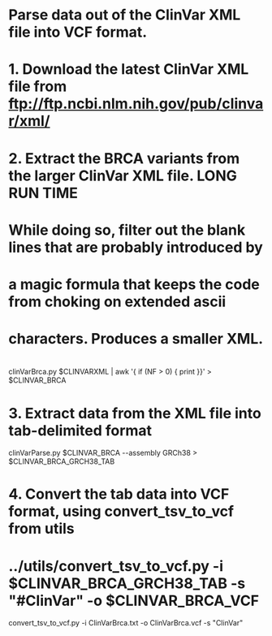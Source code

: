 #
# Parse data out of the ClinVar XML file into VCF format.
# 
# 1. Download the latest ClinVar XML file from ftp://ftp.ncbi.nlm.nih.gov/pub/clinvar/xml/
# 
# 2. Extract the BRCA variants from the larger ClinVar XML file.  LONG RUN TIME
# While doing so, filter out the blank lines that are probably introduced by
# a magic formula that keeps the code from choking on extended ascii 
# characters.  Produces a smaller XML.
#
clinVarBrca.py $CLINVARXML | awk '{ if (NF > 0) { print }}' > $CLINVAR_BRCA

#
# 3. Extract data from the XML file into tab-delimited format
clinVarParse.py $CLINVAR_BRCA --assembly GRCh38 > $CLINVAR_BRCA_GRCH38_TAB

#
# 4. Convert the tab data into VCF format, using convert_tsv_to_vcf from utils
# ../utils/convert_tsv_to_vcf.py -i $CLINVAR_BRCA_GRCH38_TAB -s "#ClinVar" -o $CLINVAR_BRCA_VCF
convert_tsv_to_vcf.py -i ClinVarBrca.txt -o ClinVarBrca.vcf -s "ClinVar" 
